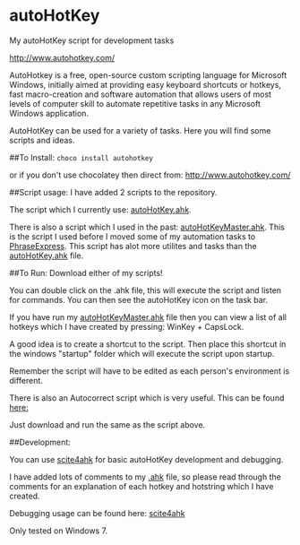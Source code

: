 # autoHotKey
My autoHotKey script for development tasks

http://www.autohotkey.com/

AutoHotkey is a free, open-source custom scripting language for Microsoft Windows, initially aimed at providing easy keyboard shortcuts or hotkeys, fast macro-creation and software automation that allows users of most levels of computer skill to automate repetitive tasks in any Microsoft Windows application.

AutoHotKey can be used for a variety of tasks. Here you will find some scripts and ideas.

##To Install:
`choco install autohotkey`

or if you don't use chocolatey then direct from: http://www.autohotkey.com/

##Script usage:
I have added 2 scripts to the repository.

The script which I currently use:  [autoHotKey.ahk](autoHotKey.ahk).

There is also a script which I used in the past: [autoHotKeyMaster.ahk](autoHotKeyMaster.ahk). This is the script I used before I moved some of my automation tasks to [PhraseExpress](http://www.phraseexpress.com/). This script has alot more utilites and tasks than the [autoHotKey.ahk](autoHotKey.ahk) file.

##To Run:
Download either of my scripts!

You can double click on the .ahk file, this will execute the script and listen for commands. You can then see the autoHotKey icon on the task bar.

If you have run my [autoHotKeyMaster.ahk](autoHotKeyMaster.ahk) file then you can view a list of all hotkeys which I have created by pressing: WinKey + CapsLock.

A good idea is to create a shortcut to the script. Then place this shortcut in the windows "startup" folder which will execute the script upon startup.

Remember the script will have to be edited as each person's environment is different.

There is also an Autocorrect script which is very useful. This can be found [here:](https://www.autohotkey.com/download/AutoCorrect.ahk)

Just download and run the same as the script above.

##Development:

You can use [scite4ahk](http://fincs.ahk4.net/scite4ahk/) for basic autoHotKey development and debugging.

I have added lots of comments to my [.ahk](autoHotKeyMaster.ahk) file, so please read through the comments for an explanation of each hotkey and hotstring which I have created.

Debugging usage can be found here: [scite4ahk](http://fincs.ahk4.net/scite4ahk/pages/debugger.htm)

Only tested on Windows 7.
